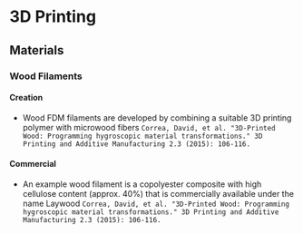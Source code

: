 # 3D Printing

## Materials

### Wood Filaments

#### Creation

- Wood FDM filaments are developed by combining a suitable 3D printing polymer with microwood fibers `Correa, David, et al. "3D-Printed Wood: Programming hygroscopic material transformations." 3D Printing and Additive Manufacturing 2.3 (2015): 106-116.`

#### Commercial

- An example wood filament is a copolyester composite with high cellulose content (approx. 40%) that is commercially available under the name Laywood `Correa, David, et al. "3D-Printed Wood: Programming hygroscopic material transformations." 3D Printing and Additive Manufacturing 2.3 (2015): 106-116.`
